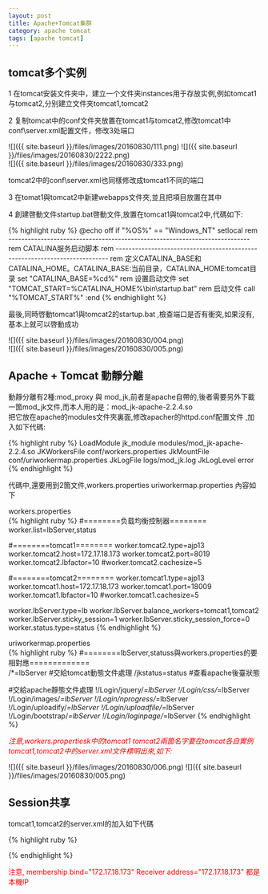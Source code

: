 ```yaml
---
layout: post
title: Apache+Tomcat集群
category: apache tomcat
tags: [apache tomcat]
---
```


## tomcat多个实例  

1 在tomcat安装文件夹中，建立一个文件夹instances用于存放实例,例如tomcat1与tomcat2,分别建立文件夹tomcat1,tomcat2  

2 复制tomcat中的conf文件夹放置在tomcat1与tomcat2,修改tomcat1中conf\server.xml配置文件，修改3处端口  

![]({{ site.baseurl }}/files/images/20160830/111.png) 
![]({{ site.baseurl }}/files/images/20160830/2222.png)   
![]({{ site.baseurl }}/files/images/20160830/333.png)  

tomcat2中的conf\server.xml也同樣修改成tomcat1不同的端口  

3 在tomat1與tomcat2中新建webapps文件夾,並且把項目放置在其中  

4 創建啓動文件startup.bat啓動文件,放置在tomcat1與tomcat2中,代碼如下:

{% highlight ruby %}
@echo off
if "%OS%" == "Windows_NT" setlocal
rem ---------------------------------------------------------------------------
rem CATALINA服务启动脚本
rem ---------------------------------------------------------------------------
rem 定义CATALINA_BASE和CATALINA_HOME。CATALINA_BASE:当前目录，CATALINA_HOME:tomcat目录
set "CATALINA_BASE=%cd%"
rem 设置启动文件
set "TOMCAT_START=%CATALINA_HOME%\bin\startup.bat"
rem 启动文件
call "%TOMCAT_START%"
:end
{% endhighlight %}

最後,同時啓動tomcat1與tomcat2的startup.bat ,檢查端口是否有衝突,如果沒有,基本上就可以啓動成功   

![]({{ site.baseurl }}/files/images/20160830/004.png)   
![]({{ site.baseurl }}/files/images/20160830/005.png) 


## Apache + Tomcat 動靜分離  

動靜分離有2種:mod_proxy 與 mod_jk,前者是apache自帶的,後者需要另外下載一箇mod_jk文件,而本人用的是：mod_jk-apache-2.2.4.so  
把它放在apache的modules文件夾裏面,修改apacher的httpd.conf配置文件 ,加入如下代碼:  

{% highlight ruby %}
LoadModule jk_module modules/mod_jk-apache-2.2.4.so
<IfModule jk_module>
JKWorkersFile conf/workers.properties
JkMountFile conf/uriworkermap.properties
JkLogFile logs/mod_jk.log
JkLogLevel error
</IfModule>
{% endhighlight %}

代碼中,還要用到2箇文件,workers.properties  uriworkermap.properties 內容如下  


workers.properties  
{% highlight ruby %}
#========负载均衡控制器========
worker.list=lbServer,status


#========tomcat1========
worker.tomcat2.type=ajp13
worker.tomcat2.host=172.17.18.173
worker.tomcat2.port=8019
worker.tomcat2.lbfactor=10
#worker.tomcat2.cachesize=5

#========tomcat2========
worker.tomcat1.type=ajp13
worker.tomcat1.host=172.17.18.173
worker.tomcat1.port=18009
worker.tomcat1.lbfactor=10
#worker.tomcat1.cachesize=5

worker.lbServer.type=lb
worker.lbServer.balance_workers=tomcat1,tomcat2
worker.lbServer.sticky_session=1
worker.lbServer.sticky_session_force=0
worker.status.type=status
{% endhighlight %}

uriworkermap.properties  
{% highlight ruby %} 
#========lbServer,statuss與workers.properties的要相對應=============        
/*=lbServer                  #交給tomcat動態文件處理
/jkstatus=status             #查看apache後臺狀態

#交給apache靜態文件處理
!/Login/jquery/*=lbServer
!/Login/css/*=lbServer
!/Login/images/*=lbServer
!/Login/nprogress/*=lbServer
!/Login/uploadify/*=lbServer
!/Login/uploadfile/*=lbServer
!/Login/bootstrap/*=lbServer
!/Login/loginpage/*=lbServer
{% endhighlight %}

<font style="color:red;font-style:italic">注意,workers.propertiesk中的tomcat1  tomcat2兩箇名字要在tomcat各自實例tomcat1,tomcat2中的server.xml文件標明出來,如下:  </font>

![]({{ site.baseurl }}/files/images/20160830/006.png)
![]({{ site.baseurl }}/files/images/20160830/005.png) 


## Session共享  

tomcat1,tomcat2的server.xml的<Host></Host>加入如下代碼  

{% highlight ruby %}
   <!-- Session共享配置 -->
   <Cluster className="org.apache.catalina.ha.tcp.SimpleTcpCluster" channelSendOptions="8">
   <Manager className="org.apache.catalina.ha.session.DeltaManager" expireSessionsOnShutdown="false" notifyListenersOnReplication="true"/>
   <Channel className="org.apache.catalina.tribes.group.GroupChannel">
    <!-- 配置membership服务,有规律的发送脉冲广播 -->
    <Membership className="org.apache.catalina.tribes.membership.McastService" address="228.0.0.4" port="45564" frequency="500" dropTime="3000" bind="172.17.18.173"/>
    <!-- receiver组件,用于从其他成员接收复制的数据信息 -->
    <Receiver className="org.apache.catalina.tribes.transport.nio.NioReceiver"  
      address="172.17.18.173" port="4001" autoBind="100" selectorTimeout="5000"  
      maxThreads="6"/>
    <!-- sender组件,用于给组中其他成员发送复制的数据信息 -->
    <Sender className="org.apache.catalina.tribes.transport.ReplicationTransmitter">
     <Transport className="org.apache.catalina.tribes.transport.nio.PooledParallelSender"/>
    </Sender>
    <!-- 消息处理组件,用于改变通道的操作行为 -->
    <Interceptor className="org.apache.catalina.tribes.group.interceptors.TcpFailureDetector"/>
    <Interceptor className="org.apache.catalina.tribes.group.interceptors.MessageDispatch15Interceptor"/>
   </Channel>
   <!-- 过滤器,过滤了任何对静态页面、图形、js的请求,这些请求不会修改会话 -->
   <Valve className="org.apache.catalina.ha.tcp.ReplicationValve" filter=".*\.gif;.*\.js;.*\.jpg;.*\.htm;.*\.html;.*\.txt;"/>
   <!-- 过滤器,同mod_jk一起使用,在故障转移期间保证会话的粘性 -->
   <Valve className="org.apache.catalina.ha.session.JvmRouteBinderValve"/>
   <Deployer className="org.apache.catalina.ha.deploy.FarmWarDeployer"  
     tempDir="/tmp/war-temp/" deployDir="/tmp/war-deploy/" watchDir="/tmp/war-listen/"  
     watchEnabled="false" />
   
  <ClusterListener className="org.apache.catalina.ha.session.ClusterSessionListener"/>
  </Cluster>
{% endhighlight %}

<font style="color:red;fontStyle:italic">注意, membership bind="172.17.18.173"  Receiver address="172.17.18.173" 都是本機IP</font>
 

















